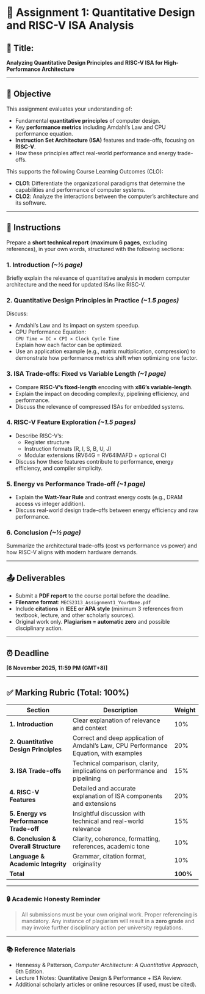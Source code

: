 # 📝 Assignment 1: Quantitative Design and RISC-V ISA Analysis

## 📌 Title:
**Analyzing Quantitative Design Principles and RISC-V ISA for High-Performance Architecture**

---

## 🎯 Objective

This assignment evaluates your understanding of:

- Fundamental **quantitative principles** of computer design.
- Key **performance metrics** including Amdahl’s Law and CPU performance equation.
- **Instruction Set Architecture (ISA)** features and trade-offs, focusing on **RISC-V**.
- How these principles affect real-world performance and energy trade-offs.

This supports the following Course Learning Outcomes (CLO):

- **CLO1**: Differentiate the organizational paradigms that determine the capabilities and performance of computer systems.
- **CLO2**: Analyze the interactions between the computer’s architecture and its software.

---

## 🧾 Instructions

Prepare a **short technical report** (**maximum 6 pages**, excluding references), in your own words, structured with the following sections:

### 1. **Introduction** *(~½ page)*  
Briefly explain the relevance of quantitative analysis in modern computer architecture and the need for updated ISAs like RISC-V.

### 2. **Quantitative Design Principles in Practice** *(~1.5 pages)*  
Discuss:
- Amdahl’s Law and its impact on system speedup.
- CPU Performance Equation:  
  `CPU Time = IC × CPI × Clock Cycle Time`  
  Explain how each factor can be optimized.
- Use an application example (e.g., matrix multiplication, compression) to demonstrate how performance metrics shift when optimizing one factor.

### 3. **ISA Trade-offs: Fixed vs Variable Length** *(~1 page)*  
- Compare **RISC-V’s fixed-length** encoding with **x86’s variable-length**.
- Explain the impact on decoding complexity, pipelining efficiency, and performance.
- Discuss the relevance of compressed ISAs for embedded systems.

### 4. **RISC-V Feature Exploration** *(~1.5 pages)*  
- Describe RISC-V’s:
  - Register structure
  - Instruction formats (R, I, S, B, U, J)
  - Modular extensions (RV64G = RV64IMAFD + optional C)
- Discuss how these features contribute to performance, energy efficiency, and compiler simplicity.

### 5. **Energy vs Performance Trade-off** *(~1 page)*  
- Explain the **Watt-Year Rule** and contrast energy costs (e.g., DRAM access vs integer addition).
- Discuss real-world design trade-offs between energy efficiency and raw performance.

### 6. **Conclusion** *(~½ page)*  
Summarize the architectural trade-offs (cost vs performance vs power) and how RISC-V aligns with modern hardware demands.

---

## 📤 Deliverables

- Submit a **PDF report** to the course portal before the deadline.
- **Filename format**: `MECS2313_Assignment1_YourName.pdf`
- Include **citations** in **IEEE or APA style** (minimum 3 references from textbook, lecture, and other scholarly sources).
- Original work only. **Plagiarism = automatic zero** and possible disciplinary action.

---

## ⏰ Deadline

**[6 November 2025, 11:59 PM (GMT+8)]**

---

## ✅ Marking Rubric (Total: 100%)

| Section | Description | Weight |
|--------|-------------|--------|
| **1. Introduction** | Clear explanation of relevance and context | 10% |
| **2. Quantitative Design Principles** | Correct and deep application of Amdahl’s Law, CPU Performance Equation, with examples | 20% |
| **3. ISA Trade-offs** | Technical comparison, clarity, implications on performance and pipelining | 15% |
| **4. RISC-V Features** | Detailed and accurate explanation of ISA components and extensions | 20% |
| **5. Energy vs Performance Trade-off** | Insightful discussion with technical and real-world relevance | 15% |
| **6. Conclusion & Overall Structure** | Clarity, coherence, formatting, references, academic tone | 10% |
| **Language & Academic Integrity** | Grammar, citation format, originality | 10% |
| **Total** |  | **100%** |

---

### 🔒 Academic Honesty Reminder

> All submissions must be your own original work. Proper referencing is mandatory. Any instance of plagiarism will result in a **zero grade** and may invoke further disciplinary action per university regulations.

---

### 📚 Reference Materials

- Hennessy & Patterson, *Computer Architecture: A Quantitative Approach*, 6th Edition.
- Lecture 1 Notes: Quantitative Design & Performance + ISA Review.
- Additional scholarly articles or online resources (if used, must be cited).
